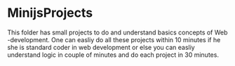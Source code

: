 # MinijsProjects
This folder has small projects to do and understand basics concepts of Web -development.
One can easliy do all these projects within 10 minutes if he she is standard coder in web development or else you can easliy understand logic in couple of minutes
and do each project in 30 minutes.
